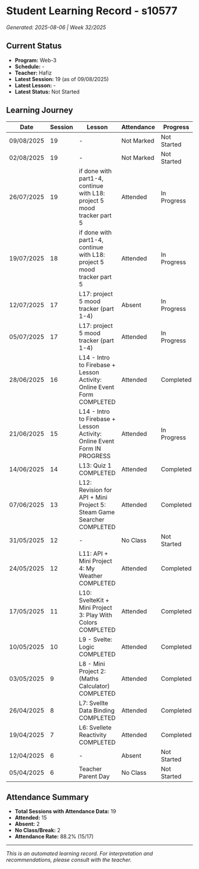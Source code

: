 # Student Learning Record - s10577
*Generated: 2025-08-06 | Week 32/2025*

## Current Status
- **Program:** Web-3
- **Schedule:**  -
- **Teacher:** Hafiz
- **Latest Session:** 19 (as of 09/08/2025)
- **Latest Lesson:** -
- **Latest Status:** Not Started

## Learning Journey
| Date | Session | Lesson | Attendance | Progress |
|------|---------|--------|------------|----------|
| 09/08/2025 | 19 | - | Not Marked | Not Started |
| 02/08/2025 | 19 | - | Not Marked | Not Started |
| 26/07/2025 | 19 | if done with part1-4, continue with L18: project 5 mood tracker part 5 | Attended | In Progress |
| 19/07/2025 | 18 | if done with part1-4, continue with L18: project 5 mood tracker part 5 | Attended | In Progress |
| 12/07/2025 | 17 | L17: project 5 mood tracker (part 1-4) | Absent | In Progress |
| 05/07/2025 | 17 | L17: project 5 mood tracker (part 1-4) | Attended | In Progress |
| 28/06/2025 | 16 | L14 - Intro to Firebase + Lesson Activity: Online Event Form COMPLETED | Attended | Completed |
| 21/06/2025 | 15 | L14 - Intro to Firebase + Lesson Activity: Online Event Form IN PROGRESS | Attended | In Progress |
| 14/06/2025 | 14 | L13: Quiz 1 COMPLETED | Attended | Completed |
| 07/06/2025 | 13 | L12: Revision for API + Mini Project 5: Steam Game Searcher COMPLETED | Attended | Completed |
| 31/05/2025 | 12 | - | No Class | Not Started |
| 24/05/2025 | 12 | L11: API + Mini Project 4: My Weather COMPLETED | Attended | Completed |
| 17/05/2025 | 11 | L10: SvelteKit + Mini Project 3: Play With Colors COMPLETED | Attended | Completed |
| 10/05/2025 | 10 | L9 - Svelte: Logic COMPLETED | Attended | Completed |
| 03/05/2025 | 9 | L8 - Mini Project 2: (Maths Calculator) COMPLETED | Attended | Completed |
| 26/04/2025 | 8 | L7: Svellte Data Binding COMPLETED | Attended | Completed |
| 19/04/2025 | 7 | L6: Svellete Reactivity COMPLETED | Attended | Completed |
| 12/04/2025 | 6 | - | Absent | Not Started |
| 05/04/2025 | 6 | Teacher Parent Day | No Class | Not Started |

## Attendance Summary
- **Total Sessions with Attendance Data:** 19
- **Attended:** 15
- **Absent:** 2
- **No Class/Break:** 2
- **Attendance Rate:** 88.2% (15/17)

---
*This is an automated learning record. For interpretation and recommendations, please consult with the teacher.*